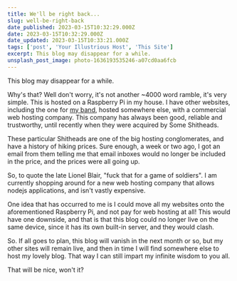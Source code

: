 ```yaml
---
title: We'll be right back...
slug: well-be-right-back
date_published: 2023-03-15T10:32:29.000Z
date: 2023-03-15T10:32:29.000Z
date_updated: 2023-03-15T10:33:21.000Z
tags: ['post', 'Your Illustrious Host', 'This Site']
excerpt: This blog may disappear for a while.
unsplash_post_image: photo-1636193535246-a07cd0aa6fcb
---
```


This blog may disappear for a while.

Why's that? Well don't worry, it's not another ~4000 word ramble, it's very simple. This is hosted on a Raspberry Pi in my house. I have other websites, including the one for [my band](indigodown.com), hosted somewhere else, with a commercial web hosting company. This company has always been good, reliable and trustworthy, until recently when they were acquired by Some Shitheads.

These particular Shitheads are one of the big hosting conglomerates, and have a history of hiking prices. Sure enough, a week or two ago, I got an email from them telling me that email inboxes would no longer be included in the price, and the prices were all going up.

So, to quote the late Lionel Blair, "fuck that for a game of soldiers". I am currently shopping around for a new web hosting company that allows nodejs applications, and isn't vastly expensive.

One idea that has occurred to me is I could move all my websites onto the aforementioned Raspberry Pi, and not pay for web hosting at all! This would have one downside, and that is that this blog could no longer live on the same device, since it has its own built-in server, and they would clash.

So. If all goes to plan, this blog will vanish in the next month or so, but my other sites will remain live, and then in time I will find somewhere else to host my lovely blog. That way I can still impart my infinite wisdom to you all.

That will be nice, won't it?
